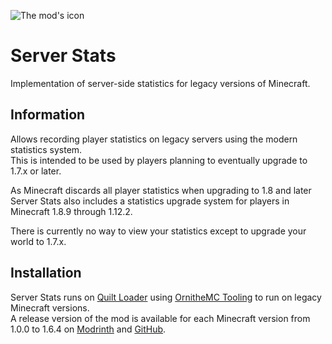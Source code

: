 ![The mod's icon](https://files.lostluma.net/ZyjaRV.png)

# Server Stats

Implementation of server-side statistics for legacy versions of Minecraft.

## Information

Allows recording player statistics on legacy servers using the modern statistics system.  
This is intended to be used by players planning to eventually upgrade to 1.7.x or later.

As Minecraft discards all player statistics when upgrading to 1.8 and later Server Stats
also includes a statistics upgrade system for players in Minecraft 1.8.9 through 1.12.2.

There is currently no way to view your statistics except to upgrade your world to 1.7.x.  

## Installation

Server Stats runs on [Quilt Loader](https://quiltmc.org/en/) using [OrnitheMC Tooling](https://ornithemc.net/) to run on legacy Minecraft versions.  
A release version of the mod is available for each Minecraft version from 1.0.0 to 1.6.4 on [Modrinth](https://modrinth.com/mod/server-stats) and [GitHub](https://github.com/LostLuma/server-stats/releases).
